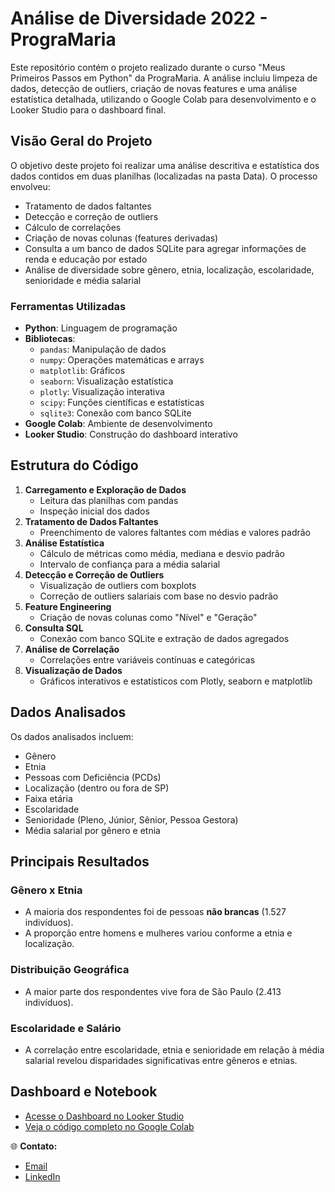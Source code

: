 # Análise de Diversidade 2022 - PrograMaria

Este repositório contém o projeto realizado durante o curso "Meus Primeiros Passos em Python" da PrograMaria. A análise incluiu limpeza de dados, detecção de outliers, criação de novas features e uma análise estatística detalhada, utilizando o Google Colab para desenvolvimento e o Looker Studio para o dashboard final.

## Visão Geral do Projeto

O objetivo deste projeto foi realizar uma análise descritiva e estatística dos dados contidos em duas planilhas (localizadas na pasta Data). O processo envolveu:

- Tratamento de dados faltantes
- Detecção e correção de outliers
- Cálculo de correlações
- Criação de novas colunas (features derivadas)
- Consulta a um banco de dados SQLite para agregar informações de renda e educação por estado
- Análise de diversidade sobre gênero, etnia, localização, escolaridade, senioridade e média salarial

### Ferramentas Utilizadas

- **Python**: Linguagem de programação
- **Bibliotecas**:
  - `pandas`: Manipulação de dados
  - `numpy`: Operações matemáticas e arrays
  - `matplotlib`: Gráficos
  - `seaborn`: Visualização estatística
  - `plotly`: Visualização interativa
  - `scipy`: Funções científicas e estatísticas
  - `sqlite3`: Conexão com banco SQLite
- **Google Colab**: Ambiente de desenvolvimento
- **Looker Studio**: Construção do dashboard interativo

## Estrutura do Código

1. **Carregamento e Exploração de Dados**
   - Leitura das planilhas com pandas
   - Inspeção inicial dos dados
2. **Tratamento de Dados Faltantes**
   - Preenchimento de valores faltantes com médias e valores padrão
3. **Análise Estatística**
   - Cálculo de métricas como média, mediana e desvio padrão
   - Intervalo de confiança para a média salarial
4. **Detecção e Correção de Outliers**
   - Visualização de outliers com boxplots
   - Correção de outliers salariais com base no desvio padrão
5. **Feature Engineering**
   - Criação de novas colunas como "Nível" e "Geração"
6. **Consulta SQL**
   - Conexão com banco SQLite e extração de dados agregados
7. **Análise de Correlação**
   - Correlações entre variáveis contínuas e categóricas
8. **Visualização de Dados**
   - Gráficos interativos e estatísticos com Plotly, seaborn e matplotlib

## Dados Analisados

Os dados analisados incluem:

- Gênero
- Etnia
- Pessoas com Deficiência (PCDs)
- Localização (dentro ou fora de SP)
- Faixa etária
- Escolaridade
- Senioridade (Pleno, Júnior, Sênior, Pessoa Gestora)
- Média salarial por gênero e etnia

## Principais Resultados

### Gênero x Etnia
- A maioria dos respondentes foi de pessoas **não brancas** (1.527 indivíduos).
- A proporção entre homens e mulheres variou conforme a etnia e localização.

### Distribuição Geográfica
- A maior parte dos respondentes vive fora de São Paulo (2.413 indivíduos).

### Escolaridade e Salário
- A correlação entre escolaridade, etnia e senioridade em relação à média salarial revelou disparidades significativas entre gêneros e etnias.

## Dashboard e Notebook

- [Acesse o Dashboard no Looker Studio](https://lookerstudio.google.com/s/t87P4kgW6h8)
- [Veja o código completo no Google Colab](https://colab.research.google.com/github/laayrd/Projeto_PrograMaria/blob/main/Analise_Dados.ipynb)

🌐 **Contato:**
- [Email](layssa21.alves@gmail.com)
- [LinkedIn](https://www.linkedin.com/in/layssa-rodrigues/)
